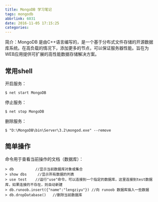 ```yaml
---
title: MongoDB 学习笔记
tags: mongodb
abbrlink: 6031
date: 2016-11-05 17:15:25
categories:
---
```

简介：MongoDB 是由C++语言编写的，是一个基于分布式文件存储的开源数据库系统。在高负载的情况下，添加更多的节点，可以保证服务器性能。旨在为WEB应用提供可扩展的高性能数据存储解决方案。
<!--more-->
## 常用shell
开启服务：
```
$ net start MongoDB
```
停止服务：
```
$ net stop MongoDB
```
删除服务：
```
$ "D:\MongoDB\bin\Server\3.2\mongod.exe" --remove
```
## 简单操作

命令用于查看当前操作的文档（数据库）：
```
> db          //显示当前数据库对象或集合
> show dbs     //显示所有数据的列表
> use test    //运行"use"命令，可以连接到一个指定的数据库，这里连接到test数据库，如果连接的不存在，则自动新建
> db.runoob.insert({"name":"lengziyu"}) //向 runoob 数据库插入一些数据
> db.dropDatabase()   //删除当前数据库

```
